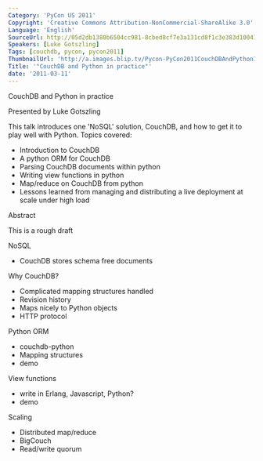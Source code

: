 ```yaml
---
Category: 'PyCon US 2011'
Copyright: 'Creative Commons Attribution-NonCommercial-ShareAlike 3.0'
Language: 'English'
SourceUrl: http://05d2db1380b6504cc981-8cbed8cf7e3a131cd8f1c3e383d10041.r93.cf2.rackcdn.com/pycon-us-2011/429_couchdb-and-python-in-practice.mp4
Speakers: [Luke Gotszling]
Tags: [couchdb, pycon, pycon2011]
ThumbnailUrl: 'http://a.images.blip.tv/Pycon-PyCon2011CouchDBAndPythonInPractice776.png'
Title: '"CouchDB and Python in practice"'
date: '2011-03-11'
---
```

CouchDB and Python in practice

Presented by Luke Gotszling

This talk introduces one 'NoSQL' solution, CouchDB, and how to get it to play
well with Python. Topics covered:

  * Introduction to CouchDB 
  * A python ORM for CouchDB 
  * Parsing CouchDB documents within python 
  * Writing view functions in python 
  * Map/reduce on CouchDB from python 
  * Lessons learned from managing and distributing a live deployment at scale under high load 

Abstract

This is a rough draft

NoSQL

  * CouchDB stores schema free documents 

Why CouchDB?

  * Complicated mapping structures handled 
  * Revision history 
  * Maps nicely to Python objects 
  * HTTP protocol 

Python ORM

  * couchdb-python 
  * Mapping structures 
  * demo 

View functions

  * write in Erlang, Javascript, Python? 
  * demo 

Scaling

  * Distributed map/reduce 
  * BigCouch 
  * Read/write quorum 

